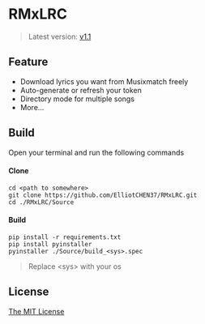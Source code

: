 # RMxLRC
> Latest version: [v1.1](https://github.com/ElliotCHEN37/RMxLRC/releases/latest)

## Feature
- Download lyrics you want from Musixmatch freely
- Auto-generate or refresh your token
- Directory mode for multiple songs
- More...

## Build
Open your terminal and run the following commands<br>
#### Clone
`cd <path to somewhere>`<br>
`git clone https://github.com/ElliotCHEN37/RMxLRC.git`<Br>
`cd ./RMxLRC/Source`<br>
#### Build
`pip install -r requirements.txt`<br>
`pip install pyinstaller`<br>
`pyinstaller ./Source/build_<sys>.spec`<br>
> Replace \<sys\> with your os

## License
[The MIT License](LICENSE.txt)
